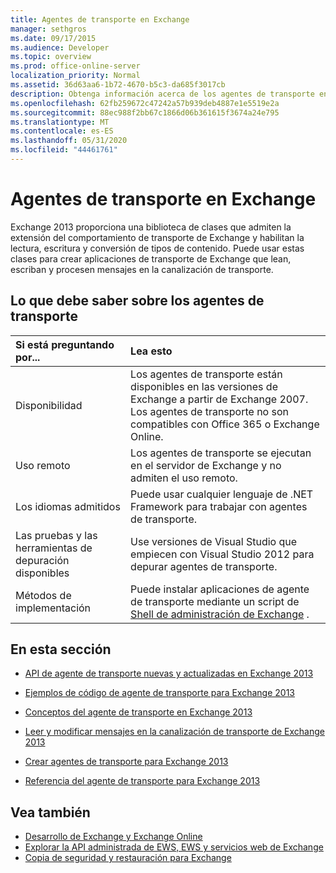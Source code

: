 ```yaml
---
title: Agentes de transporte en Exchange
manager: sethgros
ms.date: 09/17/2015
ms.audience: Developer
ms.topic: overview
ms.prod: office-online-server
localization_priority: Normal
ms.assetid: 36d63aa6-1b72-4670-b5c3-da685f3017cb
description: Obtenga información acerca de los agentes de transporte en Exchange 2013.
ms.openlocfilehash: 62fb259672c47242a57b939deb4887e1e5519e2a
ms.sourcegitcommit: 88ec988f2bb67c1866d06b361615f3674a24e795
ms.translationtype: MT
ms.contentlocale: es-ES
ms.lasthandoff: 05/31/2020
ms.locfileid: "44461761"
---
```

# <a name="transport-agents-in-exchange"></a>Agentes de transporte en Exchange
  
Exchange 2013 proporciona una biblioteca de clases que admiten la extensión del comportamiento de transporte de Exchange y habilitan la lectura, escritura y conversión de tipos de contenido. Puede usar estas clases para crear aplicaciones de transporte de Exchange que lean, escriban y procesen mensajes en la canalización de transporte.
  
## <a name="what-you-need-to-know-about-transport-agents"></a>Lo que debe saber sobre los agentes de transporte

|Si está preguntando por...|Lea esto|
|:-----|:-----|
|Disponibilidad  <br/> |Los agentes de transporte están disponibles en las versiones de Exchange a partir de Exchange 2007. Los agentes de transporte no son compatibles con Office 365 o Exchange Online.  <br/> |
|Uso remoto  <br/> |Los agentes de transporte se ejecutan en el servidor de Exchange y no admiten el uso remoto.  <br/> |
|Los idiomas admitidos  <br/> |Puede usar cualquier lenguaje de .NET Framework para trabajar con agentes de transporte.  <br/> |
|Las pruebas y las herramientas de depuración disponibles  <br/> |Use versiones de Visual Studio que empiecen con Visual Studio 2012 para depurar agentes de transporte.  <br/> |
|Métodos de implementación  <br/> |Puede instalar aplicaciones de agente de transporte mediante un script de [Shell de administración de Exchange](../management/exchange-management-shell.md) .  <br/> |
   
## <a name="in-this-section"></a>En esta sección

- [API de agente de transporte nuevas y actualizadas en Exchange 2013](new-and-updated-transport-agent-apis-in-exchange-2013.md)
    
- [Ejemplos de código de agente de transporte para Exchange 2013](transport-agent-code-samples-for-exchange-2013.md)
    
- [Conceptos del agente de transporte en Exchange 2013](transport-agent-concepts-in-exchange-2013.md)
    
- [Leer y modificar mensajes en la canalización de transporte de Exchange 2013](reading-and-modifying-messages-in-the-exchange-2013-transport-pipeline.md)
    
- [Crear agentes de transporte para Exchange 2013](creating-transport-agents-for-exchange-2013.md)
    
- [Referencia del agente de transporte para Exchange 2013](transport-agent-reference-for-exchange-2013.md)
    
## <a name="see-also"></a>Vea también

- [Desarrollo de Exchange y Exchange Online](../exchange-server-development.md)    
- [Explorar la API administrada de EWS, EWS y servicios web de Exchange](../exchange-web-services/explore-the-ews-managed-api-ews-and-web-services-in-exchange.md)   
- [Copia de seguridad y restauración para Exchange](../backup-restore/backup-and-restore-for-exchange-2013.md) 
    

